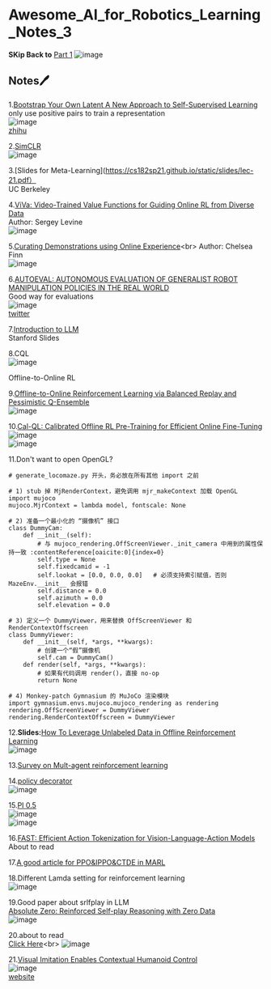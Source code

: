 # Awesome_AI_for_Robotics_Learning_Notes_3
**SKip Back to** [Part 1](https://github.com/NZ-Liam-Zhong/Awesome_AI_for_Robotics_Learning_Notes)
![image](https://github.com/user-attachments/assets/069767fb-244a-46c2-8387-b6ad3b0ad572)<br>

## Notes🖊
1.[Bootstrap Your Own Latent A New Approach to Self-Supervised Learning](https://proceedings.neurips.cc/paper_files/paper/2020/file/f3ada80d5c4ee70142b17b8192b2958e-Paper.pdf)<br>
only use positive pairs to train a representation<br>
![image](https://github.com/user-attachments/assets/1bcc7ca4-a3c6-4512-bff6-358ebbb95a96)<br>
[zhihu](https://proceedings.neurips.cc/paper_files/paper/2020/file/f3ada80d5c4ee70142b17b8192b2958e-Paper.pdf)<br>

2.[SimCLR](https://proceedings.mlr.press/v119/chen20j/chen20j.pdf)<br>
![image](https://github.com/user-attachments/assets/dd2c96d9-9bcc-4771-91bb-e61e569822be)<br>

3.[Slides for Meta-Learning](https://cs182sp21.github.io/static/slides/lec-21.pdf）<br>
UC Berkeley<br>

4.[ViVa: Video-Trained Value Functions for Guiding Online RL from Diverse Data](https://arxiv.org/pdf/2503.18210)<br>
Author: Sergey Levine<br>
![image](https://github.com/user-attachments/assets/9fa91e18-f6b5-4c3a-9a82-babcb1bbdaaf)<br>

5.[Curating Demonstrations using Online Experience](https://arxiv.org/pdf/2503.03707?)<br>
Author: Chelsea Finn<br>
![image](https://github.com/user-attachments/assets/560df2d3-50c2-4bfc-ba34-93c090b72e22)<br>

6.[AUTOEVAL: AUTONOMOUS EVALUATION OF GENERALIST ROBOT MANIPULATION POLICIES IN THE REAL WORLD](https://auto-eval.github.io/)<br>
Good way for evaluations<br>
![image](https://github.com/user-attachments/assets/a070b33d-749a-4f35-8138-09a13b5f547f)<br>
[twitter](https://x.com/svlevine/status/1906912333433298980)<br>

7.[Introduction to LLM](https://web.stanford.edu/~jurafsky/slp3/slides/LLM24aug.pdf)<br>
Stanford Slides<br>

8.CQL<br>
![image](https://github.com/user-attachments/assets/aec96229-bd39-4a76-86af-dce898555dfe)<br>

Offline-to-Online RL<br>

9.[Offline-to-Online Reinforcement Learning via Balanced Replay and Pessimistic Q-Ensemble](https://proceedings.mlr.press/v164/lee22d/lee22d.pdf)<br>
![image](https://github.com/user-attachments/assets/c9db282b-398c-4c4b-b933-0da6f7d564a6)<br>

10.[Cal-QL: Calibrated Offline RL Pre-Training for Efficient Online Fine-Tuning](https://proceedings.neurips.cc/paper_files/paper/2023/file/c44a04289beaf0a7d968a94066a1d696-Paper-Conference.pdf)<br>
![image](https://github.com/user-attachments/assets/77ae3581-a061-4bdf-8b1e-10de9f8568ea)<br>
![image](https://github.com/user-attachments/assets/f369678f-af93-4805-905a-30aa6e1ba3b8)<br>

11.Don't want to open OpenGL?<br>

```
# generate_locomaze.py 开头，务必放在所有其他 import 之前

# 1) stub 掉 MjRenderContext，避免调用 mjr_makeContext 加载 OpenGL
import mujoco
mujoco.MjrContext = lambda model, fontscale: None

# 2) 准备一个最小化的 “摄像机” 接口
class DummyCam:
    def __init__(self):
        # 与 mujoco_rendering.OffScreenViewer._init_camera 中用到的属性保持一致 :contentReference[oaicite:0]{index=0}
        self.type = None
        self.fixedcamid = -1
        self.lookat = [0.0, 0.0, 0.0]   # 必须支持索引赋值，否则 MazeEnv.__init__ 会报错
        self.distance = 0.0
        self.azimuth = 0.0
        self.elevation = 0.0

# 3) 定义一个 DummyViewer，用来替换 OffScreenViewer 和 RenderContextOffscreen
class DummyViewer:
    def __init__(self, *args, **kwargs):
        # 创建一个“假”摄像机
        self.cam = DummyCam()
    def render(self, *args, **kwargs):
        # 如果有代码调用 render()，直接 no-op
        return None

# 4) Monkey‑patch Gymnasium 的 MuJoCo 渲染模块
import gymnasium.envs.mujoco.mujoco_rendering as rendering
rendering.OffScreenViewer = DummyViewer
rendering.RenderContextOffscreen = DummyViewer
```

12.**Slides:**[How To Leverage Unlabeled Data in Offline Reinforcement Learning](https://icml.cc/media/icml-2022/Slides/17328_BtUukaj.pdf?utm_source=chatgpt.com)<br>
![image](https://github.com/user-attachments/assets/a6bc28b6-9702-4570-85f4-4cd3e6df81c9)<br>

13.[Survey on Mult-agent reinforcement learning](https://arxiv.org/pdf/1911.10635)<br>


14.[policy decorator](https://t.co/zmuPrSUXoa)<br>
![image](https://github.com/user-attachments/assets/a94e360e-ae6a-4728-867b-53be57b2cae8)<br>

15.[PI 0.5](https://arxiv.org/pdf/2504.16054)<br>
![image](https://github.com/user-attachments/assets/fab1e5d5-9224-42a8-b678-74f9e39877a7)<br>
![image](https://github.com/user-attachments/assets/bf665c82-8051-4121-907a-ab32a2845ebd)<br>

16.[FAST: Efficient Action Tokenization for Vision-Language-Action Models](https://arxiv.org/pdf/2501.09747)<br>
About to read<br>

17.[A good article for PPO&IPPO&CTDE in MARL](https://zhuanlan.zhihu.com/p/544046358)<br>

18.Different Lamda setting for reinforcement learning<br>
![image](https://github.com/user-attachments/assets/cb378062-bd83-4c2b-bd9a-ace96f97817c)<br>

19.Good paper about srlfplay in LLM<br>
[Absolute Zero: Reinforced Self-play Reasoning with Zero Data](https://www.arxiv.org/pdf/2505.03335)<br>
![image](https://github.com/user-attachments/assets/0723485a-f3e5-4aea-be6b-104a3ae15cc0)<br>

20.about to read<br>
[Click Here](https://arxiv.org/pdf/2503.01067?)<br>
![image](https://github.com/user-attachments/assets/9f106780-b790-418a-9116-658027fd3705)<br>

21.[Visual Imitation Enables Contextual Humanoid Control](https://arxiv.org/pdf/2505.03729)<br>
![image](https://github.com/user-attachments/assets/e5e551a7-174c-41b3-a26f-b3399758c5a2)<br>
[website](https://www.videomimic.net/)<br>


